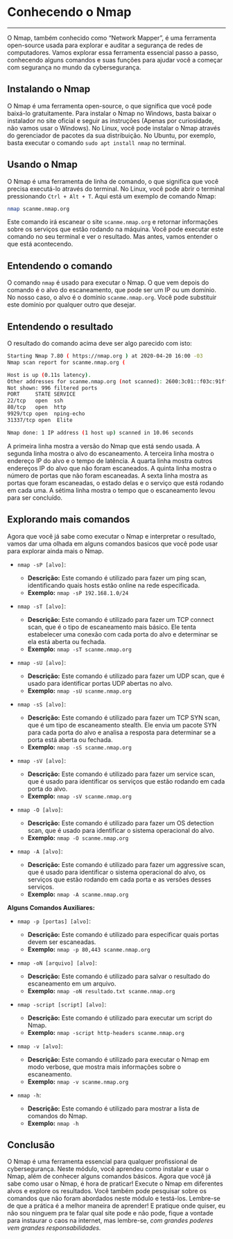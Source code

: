 # Conhecendo o Nmap

---

O Nmap, também conhecido como “Network Mapper”, é uma ferramenta open-source usada para explorar e auditar a segurança de redes de computadores. Vamos explorar essa ferramenta essencial passo a passo, conhecendo alguns comandos e suas funções para ajudar você a começar com segurança no mundo da cybersegurança.

## Instalando o Nmap

O Nmap é uma ferramenta open-source, o que significa que você pode baixá-lo gratuitamente. Para instalar o Nmap no Windows, basta baixar o instalador no site oficial e seguir as instruções (Apenas por curiosidade, não vamos usar o Windows). No Linux, você pode instalar o Nmap através do gerenciador de pacotes da sua distribuição. No Ubuntu, por exemplo, basta executar o comando `sudo apt install nmap` no terminal.

## Usando o Nmap

O Nmap é uma ferramenta de linha de comando, o que significa que você precisa executá-lo através do terminal. No Linux, você pode abrir o terminal pressionando `Ctrl + Alt + T`. Aqui está um exemplo de comando Nmap:

```bash
nmap scanme.nmap.org
```

Este comando irá escanear o site `scanme.nmap.org` e retornar informações sobre os serviços que estão rodando na máquina. Você pode executar este comando no seu terminal e ver o resultado. Mas antes, vamos entender o que está acontecendo.

## Entendendo o comando

O comando `nmap` é usado para executar o Nmap. O que vem depois do comando é o alvo do escaneamento, que pode ser um IP ou um domínio. No nosso caso, o alvo é o domínio `scanme.nmap.org`. Você pode substituir este domínio por qualquer outro que desejar.

## Entendendo o resultado

O resultado do comando acima deve ser algo parecido com isto:

```bash
Starting Nmap 7.80 ( https://nmap.org ) at 2020-04-20 16:00 -03
Nmap scan report for scanme.nmap.org (

Host is up (0.11s latency).
Other addresses for scanme.nmap.org (not scanned): 2600:3c01::f03c:91ff:fe18:bb2f
Not shown: 996 filtered ports
PORT     STATE SERVICE
22/tcp   open  ssh
80/tcp   open  http
9929/tcp open  nping-echo
31337/tcp open  Elite

Nmap done: 1 IP address (1 host up) scanned in 10.06 seconds
```

A primeira linha mostra a versão do Nmap que está sendo usada. A segunda linha mostra o alvo do escaneamento. A terceira linha mostra o endereço IP do alvo e o tempo de latência. A quarta linha mostra outros endereços IP do alvo que não foram escaneados. A quinta linha mostra o número de portas que não foram escaneadas. A sexta linha mostra as portas que foram escaneadas, o estado delas e o serviço que está rodando em cada uma. A sétima linha mostra o tempo que o escaneamento levou para ser concluído.

## Explorando mais comandos

Agora que você já sabe como executar o Nmap e interpretar o resultado, vamos dar uma olhada em alguns comandos basicos que você pode usar para explorar ainda mais o Nmap.

- `nmap -sP [alvo]`:
    - **Descrição:** Este comando é utilizado para fazer um ping scan, identificando quais hosts estão online na rede especificada.
    - **Exemplo:** `nmap -sP 192.168.1.0/24`

- `nmap -sT [alvo]`:
    - **Descrição:** Este comando é utilizado para fazer um TCP connect scan, que é o tipo de escaneamento mais básico. Ele tenta estabelecer uma conexão com cada porta do alvo e determinar se ela está aberta ou fechada.
    - **Exemplo:** `nmap -sT scanme.nmap.org`

- `nmap -sU [alvo]`:
    - **Descrição:** Este comando é utilizado para fazer um UDP scan, que é usado para identificar portas UDP abertas no alvo.
    - **Exemplo:** `nmap -sU scanme.nmap.org`

- `nmap -sS [alvo]`:
    - **Descrição:** Este comando é utilizado para fazer um TCP SYN scan, que é um tipo de escaneamento stealth. Ele envia um pacote SYN para cada porta do alvo e analisa a resposta para determinar se a porta está aberta ou fechada.
    - **Exemplo:** `nmap -sS scanme.nmap.org`

- `nmap -sV [alvo]`:
    - **Descrição:** Este comando é utilizado para fazer um service scan, que é usado para identificar os serviços que estão rodando em cada porta do alvo.
    - **Exemplo:** `nmap -sV scanme.nmap.org`

- `nmap -O [alvo]`:
    - **Descrição:** Este comando é utilizado para fazer um OS detection scan, que é usado para identificar o sistema operacional do alvo.
    - **Exemplo:** `nmap -O scanme.nmap.org`

- `nmap -A [alvo]`:
    - **Descrição:** Este comando é utilizado para fazer um aggressive scan, que é usado para identificar o sistema operacional do alvo, os serviços que estão rodando em cada porta e as versões desses serviços.
    - **Exemplo:** `nmap -A scanme.nmap.org`

**Alguns Comandos Auxiliares:**

- `nmap -p [portas] [alvo]`:
    - **Descrição:** Este comando é utilizado para especificar quais portas devem ser escaneadas.
    - **Exemplo:** `nmap -p 80,443 scanme.nmap.org`

- `nmap -oN [arquivo] [alvo]`:
    - **Descrição:** Este comando é utilizado para salvar o resultado do escaneamento em um arquivo.
    - **Exemplo:** `nmap -oN resultado.txt scanme.nmap.org`

- `nmap -script [script] [alvo]`:
    - **Descrição:** Este comando é utilizado para executar um script do Nmap.
    - **Exemplo:** `nmap -script http-headers scanme.nmap.org`

- `nmap -v [alvo]`:
    - **Descrição:** Este comando é utilizado para executar o Nmap em modo verbose, que mostra mais informações sobre o escaneamento.
    - **Exemplo:** `nmap -v scanme.nmap.org`

- `nmap -h`:
    - **Descrição:** Este comando é utilizado para mostrar a lista de comandos do Nmap.
    - **Exemplo:** `nmap -h`

## Conclusão

O Nmap é uma ferramenta essencial para qualquer profissional de cybersegurança. Neste módulo, você aprendeu como instalar e usar o Nmap, além de conhecer alguns comandos básicos. Agora que você já sabe como usar o Nmap, é hora de praticar! Execute o Nmap em diferentes alvos e explore os resultados. Você também pode pesquisar sobre os comandos que não foram abordados neste módulo e testá-los. Lembre-se de que a prática é a melhor maneira de aprender! E pratique onde quiser, eu não sou ninguem pra te falar qual site pode e não pode, fique a vontade para instaurar o caos na internet, mas lembre-se, *com grandes poderes vem grandes responsabilidades.*